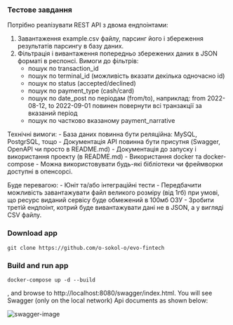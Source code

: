 ### Тестове завдання

Потрібно реалізувати REST API з двома ендпоінтами:
1. Завантаження example.csv файлу, парсинг його і збереження результатів парсингу в базу даних. 
2. Фільтрація і вивантаження попередньо збережених даних в JSON форматі в респонсі.
Вимоги до фільтрів:
    - пошук по transaction_id
    - пошук по terminal_id (можливість вказати декілька одночасно id)
    - пошук по status (accepted/declined)
    - пошук по payment_type (cash/card)
    - пошук по date_post по періодам (from/to), наприклад: from 2022-08-12, to 2022-09-01 повинен повернути всі транзакції за вказаний період
    - пошук по частково вказаному payment_narrative

Технічні вимоги:
    - База даних повинна бути реляційна: MySQL, PostgrSQL, тощо
    - Документація API повинна бути присутня (Swagger, OpenAPI чи просто в README.md)
    - Документація до запуску і використання проекту (в README.md)
    - Використання docker та docker-compose
    - Можна використовувати будь-які бібліотеки чи фреймворки доступні в опенсорсі.

Буде перевагою:
    - Юніт та/або інтеграційні тести
    - Передбачити можливість завантажувати файл великого розміру (від 1гб) при умові, що ресурс виданий сервісу буде обмежений в 100мб ОЗУ
    - Зробити третій ендпоінт, котрий буде вивантажувати дані не в JSON, а у вигляді CSV файлу.


### Download app
```shell
git clone https://github.com/o-sokol-o/evo-fintech

```

### Build and run app
```shell
docker-compose up -d --build
```

, and browse to http://localhost:8080/swagger/index.html. You will see Swagger (only on the local network) Api documents as shown below:

![swagger-image](../main/assets/swagger-image.png)


